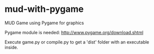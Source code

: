 # mud-with-pygame
MUD Game using Pygame for graphics

Pygame module is needed: http://www.pygame.org/download.shtml

Execute game.py or compile.py to get a 'dist' folder with an executable inside.
